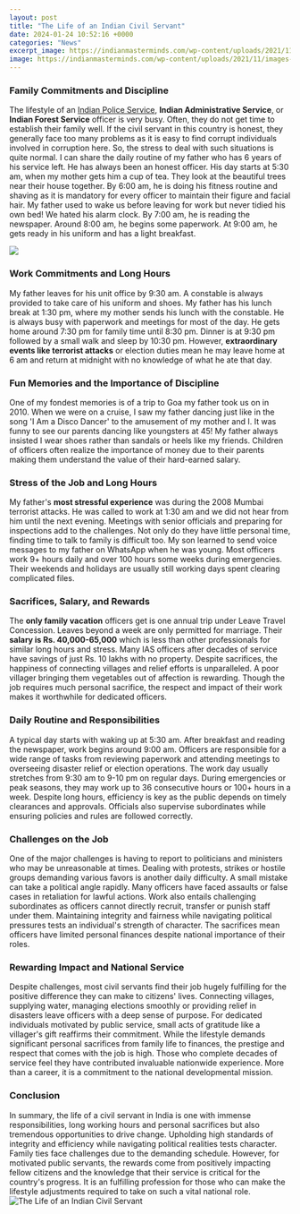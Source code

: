 ```yaml
---
layout: post
title: "The Life of an Indian Civil Servant"
date: 2024-01-24 10:52:16 +0000
categories: "News"
excerpt_image: https://indianmasterminds.com/wp-content/uploads/2021/11/images-2021-11-01T082811.071-734x415.jpeg
image: https://indianmasterminds.com/wp-content/uploads/2021/11/images-2021-11-01T082811.071-734x415.jpeg
---
```


### Family Commitments and Discipline 
The lifestyle of an [Indian Police Service](https://store.fi.io.vn/xmas-holiday-santa-riding-rottweiler-dog-christmas-2), **Indian Administrative Service**, or **Indian Forest Service** officer is very busy. Often, they do not get time to establish their family well. If the civil servant in this country is honest, they generally face too many problems as it is easy to find corrupt individuals involved in corruption here. So, the stress to deal with such situations is quite normal. 
I can share the daily routine of my father who has 6 years of his service left. He has always been an honest officer. His day starts at 5:30 am, when my mother gets him a cup of tea. They look at the beautiful trees near their house together. By 6:00 am, he is doing his fitness routine and shaving as it is mandatory for every officer to maintain their figure and facial hair. My father used to wake us before leaving for work but never tidied his own bed! We hated his alarm clock. By 7:00 am, he is reading the newspaper. Around 8:00 am, he begins some paperwork. At 9:00 am, he gets ready in his uniform and has a light breakfast. 

![](https://www.sociologygroup.com/wp-content/uploads/2021/01/GREAT-CIVIL-SERVANTS.jpg)
### Work Commitments and Long Hours
My father leaves for his unit office by 9:30 am. A constable is always provided to take care of his uniform and shoes. My father has his lunch break at 1:30 pm, where my mother sends his lunch with the constable. He is always busy with paperwork and meetings for most of the day. He gets home around 7:30 pm for family time until 8:30 pm. Dinner is at 9:30 pm followed by a small walk and sleep by 10:30 pm. However, **extraordinary events like terrorist attacks** or election duties mean he may leave home at 6 am and return at midnight with no knowledge of what he ate that day. 
### Fun Memories and the Importance of Discipline
One of my fondest memories is of a trip to Goa my father took us on in 2010. When we were on a cruise, I saw my father dancing just like in the song 'I Am a Disco Dancer' to the amusement of my mother and I. It was funny to see our parents dancing like youngsters at 45! My father always insisted I wear shoes rather than sandals or heels like my friends. Children of officers often realize the importance of money due to their parents making them understand the value of their hard-earned salary. 
### Stress of the Job and Long Hours
My father's **most stressful experience** was during the 2008 Mumbai terrorist attacks. He was called to work at 1:30 am and we did not hear from him until the next evening. Meetings with senior officials and preparing for inspections add to the challenges. Not only do they have little personal time, finding time to talk to family is difficult too. My son learned to send voice messages to my father on WhatsApp when he was young. Most officers work 9+ hours daily and over 100 hours some weeks during emergencies. Their weekends and holidays are usually still working days spent clearing complicated files. 
### Sacrifices, Salary, and Rewards 
The **only family vacation** officers get is one annual trip under Leave Travel Concession. Leaves beyond a week are only permitted for marriage. Their **salary is Rs. 40,000-65,000** which is less than other professionals for similar long hours and stress. Many IAS officers after decades of service have savings of just Rs. 10 lakhs with no property. Despite sacrifices, the happiness of connecting villages and relief efforts is unparalleled. A poor villager bringing them vegetables out of affection is rewarding. Though the job requires much personal sacrifice, the respect and impact of their work makes it worthwhile for dedicated officers.
### Daily Routine and Responsibilities  
A typical day starts with waking up at 5:30 am. After breakfast and reading the newspaper, work begins around 9:00 am. Officers are responsible for a wide range of tasks from reviewing paperwork and attending meetings to overseeing disaster relief or election operations. The work day usually stretches from 9:30 am to 9-10 pm on regular days. During emergencies or peak seasons, they may work up to 36 consecutive hours or 100+ hours in a week. Despite long hours, efficiency is key as the public depends on timely clearances and approvals. Officials also supervise subordinates while ensuring policies and rules are followed correctly. 
### Challenges on the Job
One of the major challenges is having to report to politicians and ministers who may be unreasonable at times. Dealing with protests, strikes or hostile groups demanding various favors is another daily difficulty. A small mistake can take a political angle rapidly. Many officers have faced assaults or false cases in retaliation for lawful actions. Work also entails challenging subordinates as officers cannot directly recruit, transfer or punish staff under them. Maintaining integrity and fairness while navigating political pressures tests an individual's strength of character. The sacrifices mean officers have limited personal finances despite national importance of their roles.
### Rewarding Impact and National Service
Despite challenges, most civil servants find their job hugely fulfilling for the positive difference they can make to citizens' lives. Connecting villages, supplying water, managing elections smoothly or providing relief in disasters leave officers with a deep sense of purpose. For dedicated individuals motivated by public service, small acts of gratitude like a villager's gift reaffirms their commitment. While the lifestyle demands significant personal sacrifices from family life to finances, the prestige and respect that comes with the job is high. Those who complete decades of service feel they have contributed invaluable nationwide experience. More than a career, it is a commitment to the national developmental mission.
### Conclusion
In summary, the life of a civil servant in India is one with immense responsibilities, long working hours and personal sacrifices but also tremendous opportunities to drive change. Upholding high standards of integrity and efficiency while navigating political realities tests character. Family ties face challenges due to the demanding schedule. However, for motivated public servants, the rewards come from positively impacting fellow citizens and the knowledge that their service is critical for the country's progress. It is an fulfilling profession for those who can make the lifestyle adjustments required to take on such a vital national role.
![The Life of an Indian Civil Servant](https://indianmasterminds.com/wp-content/uploads/2021/11/images-2021-11-01T082811.071-734x415.jpeg)
